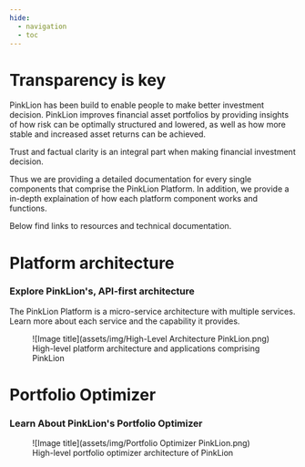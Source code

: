 ```yaml
---
hide:
  - navigation
  - toc
---
```


# Transparency is key

PinkLion has been build to enable people to make better investment decision. PinkLion improves financial asset portfolios by providing insights of how risk can be optimally structured and lowered, as well as how more stable and increased asset returns can be achieved. 

Trust and factual clarity is an integral part when making financial investment decision.

Thus we are providing a detailed documentation for every single components that comprise the PinkLion Platform. In addition, we provide a in-depth explaination of how each platform component works and functions.

Below find links to resources and technical documentation.


# Platform architecture
### Explore PinkLion's, API-first architecture

The PinkLion Platform is a micro-service architecture with multiple services. Learn more about each service and the capability it provides.

<figure markdown>
  ![Image title](assets/img/High-Level Architecture PinkLion.png)
  <figcaption>High-level platform architecture and applications comprising PinkLion</figcaption>
</figure>



# Portfolio Optimizer

### Learn About PinkLion's Portfolio Optimizer


<figure markdown>
  ![Image title](assets/img/Portfolio Optimizer PinkLion.png)
  <figcaption>High-level portfolio optimizer architecture of PinkLion</figcaption>
</figure>
